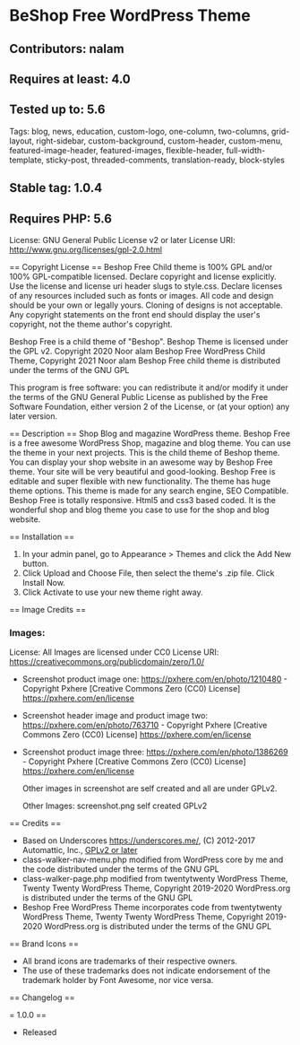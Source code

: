 # BeShop Free WordPress Theme

## Contributors: nalam
## Requires at least: 4.0
## Tested up to: 5.6
Tags: blog, news, education, custom-logo, one-column, two-columns, grid-layout, right-sidebar, custom-background, custom-header, custom-menu, featured-image-header, featured-images, flexible-header, full-width-template, sticky-post, threaded-comments, translation-ready, block-styles
## Stable tag: 1.0.4
## Requires PHP: 5.6
License: GNU General Public License v2 or later
License URI: http://www.gnu.org/licenses/gpl-2.0.html


== Copyright License ==
Beshop Free Child theme  is 100% GPL and/or 100% GPL-compatible licensed.
Declare copyright and license explicitly. Use the license and license uri header slugs to style.css.
Declare licenses of any resources included such as fonts or images.
All code and design should be your own or legally yours. Cloning of designs is not acceptable.
Any copyright statements on the front end should display the user's copyright, not the theme author's copyright.

Beshop Free is a child theme of "Beshop". Beshop Theme is licensed under the GPL v2. Copyright 2020 Noor alam
Beshop Free WordPress Child Theme, Copyright 2021 Noor alam
Beshop Free child theme is distributed under the terms of the GNU GPL


This program is free software: you can redistribute it and/or modify
it under the terms of the GNU General Public License as published by
the Free Software Foundation, either version 2 of the License, or
(at your option) any later version.



== Description ==
Shop Blog and magazine WordPress theme.
Beshop Free is a free awesome WordPress Shop, magazine and blog theme. You can use the theme in your next projects. This is the child theme of Beshop theme. You can display your shop website in an awesome way by Beshop Free theme. Your site will be very beautiful and good-looking.  Beshop Free is editable and super flexible with new functionality. The theme has huge theme options. This theme is made for any search engine, SEO Compatible.  Beshop Free is totally responsive.  Html5 and css3 based coded.  It is the wonderful shop and blog theme you case to use for the shop and blog website.

== Installation ==

1. In your admin panel, go to Appearance > Themes and click the Add New button.
2. Click Upload and Choose File, then select the theme's .zip file. Click Install Now.
3. Click Activate to use your new theme right away.

== Image Credits ==
### Images:
License: All Images are licensed under CC0
License URI: https://creativecommons.org/publicdomain/zero/1.0/


* Screenshot product image one:
https://pxhere.com/en/photo/1210480 - Copyright Pxhere
	[Creative Commons Zero (CC0) License] 
	https://pxhere.com/en/license 
* Screenshot header image and product image two:
https://pxhere.com/en/photo/763710 - Copyright Pxhere
	[Creative Commons Zero (CC0) License] 
	https://pxhere.com/en/license 
* Screenshot product image three:
https://pxhere.com/en/photo/1386269  - Copyright Pxhere
	[Creative Commons Zero (CC0) License] 
	https://pxhere.com/en/license 


    Other images in screenshot are self created and all are under GPLv2.

    Other Images:
        screenshot.png self created GPLv2

== Credits ==

* Based on Underscores https://underscores.me/, (C) 2012-2017 Automattic, Inc., [GPLv2 or later](https://www.gnu.org/licenses/gpl-2.0.html)
* class-walker-nav-menu.php modified from WordPress core by me and the code distributed under the terms of the GNU GPL
* class-walker-page.php modified from twentytwenty WordPress Theme, Twenty Twenty WordPress Theme, Copyright 2019-2020 WordPress.org is distributed under the terms of the GNU GPL
* Beshop Free WordPress Theme incorporates code from twentytwenty WordPress Theme, Twenty Twenty WordPress Theme, Copyright 2019-2020 WordPress.org is distributed under the terms of the GNU GPL

== Brand Icons ==

* All brand icons are trademarks of their respective owners.
* The use of these trademarks does not indicate endorsement of the trademark holder by Font Awesome, nor vice versa.



== Changelog ==

= 1.0.0 ==
* Released


 
	
